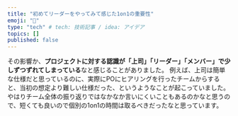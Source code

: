 ```yaml
---
title: "初めてリーダーをやってみて感じた1on1の重要性"
emoji: "🎉"
type: "tech" # tech: 技術記事 / idea: アイデア
topics: []
published: false
---
```


その影響か、**プロジェクトに対する認識が「上司」「リーダー」「メンバー」で少しずつずれてしまっている**なと感じることがありました。
例えば、上司は簡単な仕様だと思っているのに、実際にPOにヒアリングを行ったチームからすると、当初の想定より難しい仕様だった、というようなことが起こっていました。
やはりチーム全体の振り返りではなかなか言いにくいこともあるのかなと思うので、短くても良いので個別の1on1の時間は取るべきだったなと思っています。
